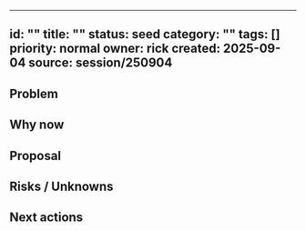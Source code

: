 <!-- status: stub; target: 150+ words -->
<!-- status: stub; target: 150+ words -->
<!-- status: stub; target: 150+ words -->
<!-- status: stub; target: 150+ words -->
<!-- status: stub; target: 150+ words -->
<!-- status: stub; target: 150+ words -->
<!-- status: stub; target: 150+ words -->
---
id: ""
title: ""
status: seed
category: ""
tags: []
priority: normal
owner: rick
created: 2025-09-04
source: session/250904
---

## Problem

## Why now

## Proposal

## Risks / Unknowns

## Next actions








